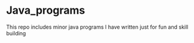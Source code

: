 # Java_programs
This repo includes minor java programs I have written just for fun and skill building
